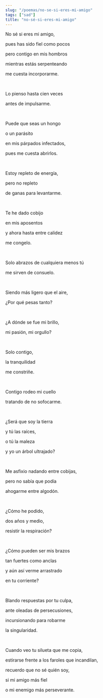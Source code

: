 ```yaml
---
slug: "/poemas/no-se-si-eres-mi-amigo"
tags: ["sad"]
title: "no-sé-si-eres-mi-amigo"
---
```

No sé si eres mi amigo,

pues has sido fiel como pocos

pero contigo en mis hombros

mientras estás serpenteando

me cuesta incorporarme.

&nbsp;

Lo pienso hasta cien veces

antes de impulsarme.

&nbsp;

Puede que seas un hongo

o un parásito

en mis párpados infectados,

pues me cuesta abrirlos.

&nbsp;

Estoy repleto de energía,

pero no repleto

de ganas para levantarme.

&nbsp;

Te he dado cobijo

en mis aposentos

y ahora hasta entre calidez

me congelo.

&nbsp;

Solo abrazos de cualquiera menos tú

me sirven de consuelo.

&nbsp;

Siendo más ligero que el aire,

¿Por qué pesas tanto?

&nbsp;

¿A dónde se fue mi brillo,

mi pasión, mi orgullo?

&nbsp;

Solo contigo,

la tranquilidad

me constriñe.

&nbsp;

Contigo rodeo mi cuello

tratando de no sofocarme.

&nbsp;

¿Será que soy la tierra

y tú las raíces,

o tú la maleza

y yo un árbol ultrajado?

&nbsp;

Me asfixio nadando entre cobijas,

pero no sabía que podía

ahogarme entre algodón.

&nbsp;

¿Cómo he podido,

dos años y medio,

resistir la respiración?

&nbsp;

¿Cómo pueden ser mis brazos

tan fuertes como anclas

y aún así verme arrastrado

en tu corriente?

&nbsp;

Blando respuestas por tu culpa,

ante oleadas de persecusiones,

incursionando para robarme

la singularidad.

&nbsp;

Cuando veo tu silueta que me copia,

estirarse frente a los faroles que incandilan,

recuerdo que no sé quién soy,

si mi amigo más fiel

o mi enemigo más perseverante.